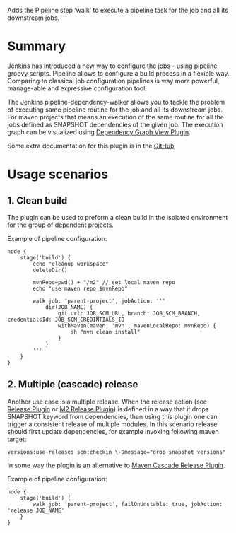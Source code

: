 Adds the Pipeline step ‘walk’ to execute a pipeline task for the job and
all its downstream jobs.

# Summary

Jenkins has introduced a new way to configure the jobs - using pipeline
groovy scripts. Pipeline allows to configure a build process in a
flexible way. Comparing to classical job configuration pipelines is way
more powerful, manage-able and expressive configuration tool.

The Jenkins pipeline-dependency-walker allows you to tackle the problem
of executing same pipeline routine for the job and all its downstream
jobs. For maven projects that means an execution of the same routine for
all the jobs defined as SNAPSHOT dependencies of the given job. The
execution graph can be visualized using [Dependency Graph View
Plugin](http://localhost:8085/display/JENKINS/Dependency+Graph+View+Plugin).

Some extra documentation for this plugin is in
the [GitHub](https://github.com/jenkinsci/pipeline-dependency-walker-plugin)

# Usage scenarios

## 1. Clean build

The plugin can be used to preform a clean build in the isolated
environment for the group of dependent projects.

Example of pipeline configuration:

``` syntaxhighlighter-pre
node {
    stage('build') {
        echo "cleanup workspace"
        deleteDir()

        mvnRepo=pwd() + "/m2" // set local maven repo
        echo "use maven repo $mvnRepo"

        walk job: 'parent-project', jobAction: '''
            dir(JOB_NAME) {
                git url: JOB_SCM_URL, branch: JOB_SCM_BRANCH, credentialsId: JOB_SCM_CREDINTIALS_ID
                withMaven(maven: 'mvn', mavenLocalRepo: mvnRepo) {
                    sh "mvn clean install"
                }
            }
        '''
    }
}
```

## 2. Multiple (cascade) release

Another use case is a multiple release. When the release action (see
[Release Plugin](http://localhost:8085/display/JENKINS/Release+Plugin)
or [M2 Release
Plugin](http://localhost:8085/display/JENKINS/M2+Release+Plugin)) is
defined in a way that it drops SNAPSHOT keyword from dependencies, than
using this plugin one can trigger a consistent release of multiple
modules. In this scenario release should first update dependencies, for
example invoking following maven target:

``` syntaxhighlighter-pre
versions:use-releases scm:checkin \-Dmessage="drop snapshot versions"
```

In some way the plugin is an alternative to [Maven Cascade Release
Plugin](http://localhost:8085/display/JENKINS/Maven+Cascade+Release+Plugin).

Example of pipeline configuration:

``` syntaxhighlighter-pre
node {
    stage('build') {
        walk job: 'parent-project', failOnUnstable: true, jobAction: 'release JOB_NAME'
    }
}
```
